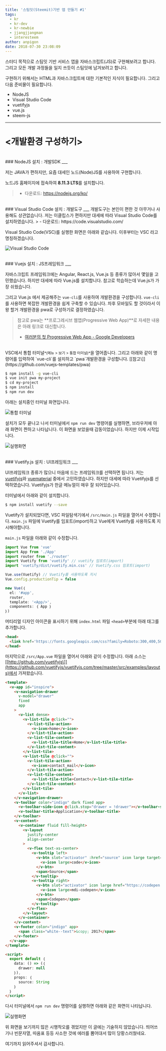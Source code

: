 ```yaml
---
title: '스팀잇(Steemit)기반 앱 만들기 #1'
tags:
  - kr
  - kr-dev
  - kr-newbie
  - jjangjjangman
  - interesteem
author: anpigon
date: 2018-07-30 23:08:09
---
```


스터디 목적으로 스팀잇 기반 서비스 앱을 자바스크립트(JS)로 구현해보려고 합니다. 그리고 모든 개발 과정들을 일지 쓰듯이 스팀잇에 남겨보려고 합니다.

구현하기 위해서는 HTML과 자바스크립트에 대한 기본적인 지식이 필요합니다. 그리고 다음 준비물이 필요합니다.

- NodeJS
- Visual Studio Code
- vuetifyjs
- vue.js
- steem-js

___

# <개발환경 구성하기>

<br>
### NodeJS 설치 : 개발SDK
___

저는 JAVA가 편하지만, 요즘 대세인 노드(Node)JS를 사용하여 구현합니다.

노드JS 홈페이지에 접속하여 **8.11.3 LTS**를 설치합니다.
> - 다운로드: https://nodejs.org/ko/


<br>
### Visual Studio Code 설치 : 개발도구
___
개발도구는 본인이 편한 것 아무거나 사용해도 상관없습니다. 저는 이클립스가 편하지만 대세에 따라 Visual Studio Code를 설치하였습니다.
> - 다운로드: https://code.visualstudio.com/

Visual Studio Code(VSC)를 실행한 화면은 아래와 같습니다. 이후부터는 VSC 라고 명칭하겠습니다.

![Visual Studio Code](https://i.imgur.com/ayeBwE5r.png)


<br>
### Vuejs 설치 : JS프레임워크
___

자바스크립트 프레임워크에는 Angular, React.js, Vue.js 등 종류가 많아서 몇일을 고민했습니다. 하지만 대세에 따라 Vue.js를 설치합니다. 참고로 학습하는데 Vue.js가 가장 쉬웠습니다.

그리고 Vue.js 에서 제공해주는 `vue-cli`를 사용하여 개발환경을 구성합니다.  `vue-cli`를  사용하면 복잡한 개발환경을 쉽게 구축할 수 있습니다. 차후 모바일도 할 것이라서 이왕 할거 개발환경을 pwa로 구성하기로 결정하였습니다. 

> 참고로 pwa는 **프로그레시브 웹앱(Progressive Web App)**로 자세한 내용은 아래 링크로 대신합니다.
> - [여러분의 첫 Progressive Web App - Google Developers](https://developers.google.com/web/fundamentals/codelabs/your-first-pwapp/?hl=ko)

<br>
VSC에서 통합 터미널<small>*(메뉴 > 보기 > 통합 터미널)*</small>을 열어줍니다. 그리고 아래와 같이 명령어를 입력하여 `vue-cli`를 설치하고 `pwa`개발환경을 구성합니다. [[참고\]](https://github.com/vuejs-templates/pwa)

```bash
$ npm install -g vue-cli
$ vue init pwa my-project
$ cd my-project
$ npm install
$ npm run dev
```
아래는 설치중인 터미널 화면입니다.

![통합 터미널](https://i.imgur.com/ZadtqA1r.png)

설치가 모두 끝나고 나서 터미널에서 `npm run dev` 명령어를 실행하면, 브라우저에 아래 화면이 짠하고 나타납니다. 이 화면을 보았을때 감동이었습니다. 하지만 이제 시작입니다.

![실행화면](https://steemitimages.com/300x0/https://i.imgur.com/RY2oeYb.png)

<br>
### Vuetify.js 설치 : UI프레임워크
___

UI프레임워크 종류가 많으니 마음에 드는 프레임워크를 선택하면 됩니다. 저는 [vuetifyjs](https://vuetifyjs.com/ko/)와 [vuematerial](https://vuematerial.io/) 중에서 고민하였습니다. 하지만 대세에 따라 Vuetifyjs를 선택하였습니다. Vuetifyjs가 한글 메뉴얼이 매우 잘 되어있습니다.

 터미널에서 아래와 같이 설치합니다.

```bash
$ npm install vuetify --save
```

Vuetify가 설치되었다면, VSC 파일탐색기에서  `/src/main.js` 파일을 열어서 수정합니다. `main.js` 파일에 Vuetify를 임포트(import)하고 Vue에게 Vuetify를 사용하도록 지시해야합니다.

`main.js` 파일을 아래와 같이 수정합니다.

```js
import Vue from 'vue'
import App from './App'
import router from './router'
import Vuetify from 'vuetify' // vuetify 임포트(import)
import 'vuetify/dist/vuetify.min.css' // Vuetify.css 임포트(import)

Vue.use(Vuetify) // Vuetify를 사용하도록 지시
Vue.config.productionTip = false

new Vue(｛
  el: '#app',
  router,
  template: '<App/>',
  components: ｛ App ｝
｝)
```

머티리얼 디자인 아이콘을 표시하기 위해 `index.html` 파일 `<head>`부분에 아래 태그를 추가합니다.

```html
<head>
  <link href='https://fonts.googleapis.com/css?family=Roboto:300,400,500,700|Material+Icons' rel="stylesheet">
</head>
```

마지막으로 `/src/App.vue` 파일을 열어서 아래와 같이 수정합니다. 아래 소스는 [[http://github.com/vuetifyjs\]](https://github.com/vuetifyjs/vuetifyjs.com/tree/master/src/examples/layouts)에서 가져왔습니다.

```html
<template>
  <v-app id="inspire">
    <v-navigation-drawer
      v-model="drawer"
      fixed
      app
    >
      <v-list dense>
        <v-list-tile @click="">
          <v-list-tile-action>
            <v-icon>home</v-icon>
          </v-list-tile-action>
          <v-list-tile-content>
            <v-list-tile-title>Home</v-list-tile-title>
          </v-list-tile-content>
        </v-list-tile>
        <v-list-tile @click="">
          <v-list-tile-action>
            <v-icon>contact_mail</v-icon>
          </v-list-tile-action>
          <v-list-tile-content>
            <v-list-tile-title>Contact</v-list-tile-title>
          </v-list-tile-content>
        </v-list-tile>
      </v-list>
    </v-navigation-drawer>
    <v-toolbar color="indigo" dark fixed app>
      <v-toolbar-side-icon @click.stop="drawer = !drawer"></v-toolbar-side-icon>
      <v-toolbar-title>Application</v-toolbar-title>
    </v-toolbar>
    <v-content>
      <v-container fluid fill-height>
        <v-layout
          justify-center
          align-center
        >
          <v-flex text-xs-center>
            <v-tooltip left>
              <v-btn slot="activator" :href="source" icon large target="_blank">
                <v-icon large>code</v-icon>
              </v-btn>
              <span>Source</span>
            </v-tooltip>
            <v-tooltip right>
              <v-btn slot="activator" icon large href="https://codepen.io/johnjleider/pen/rJdVMq" target="_blank">
                <v-icon large>mdi-codepen</v-icon>
              </v-btn>
              <span>Codepen</span>
            </v-tooltip>
          </v-flex>
        </v-layout>
      </v-container>
    </v-content>
    <v-footer color="indigo" app>
      <span class="white--text">&copy; 2017</span>
    </v-footer>
  </v-app>
</template>

<script>
  export default ｛
    data: () => (｛
      drawer: null
    ｝),
    props: ｛
      source: String
    ｝
  ｝
</script>
```
다시 터미널에서 `npm run dev` 명령어를 실행하면 아래와 같은 화면이 나타납니다.

![실행화면](https://i.imgur.com/ndl9J1A.png)

위 화면을 보기까지 많은 시행착오를 겪었지만 이 글에는 기술하지 않았습니다. 띄어쓰기나 빈문자열, 따옴표 등등 사소한 것에 에러를 뿜어대서 많이 당황스러웠네요.

여기까지 읽어주셔서 감사합니다.